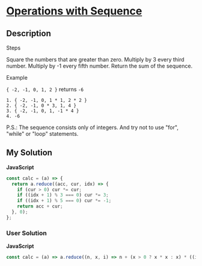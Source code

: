 # [Operations with Sequence](https://www.codewars.com/kata/596ddaccdd42c1cf0e00005c)

## Description

Steps

Square the numbers that are greater than zero.
Multiply by 3 every third number.
Multiply by -1 every fifth number.
Return the sum of the sequence.

Example

`{ -2, -1, 0, 1, 2 }` returns `-6`

```
1. { -2, -1, 0, 1 * 1, 2 * 2 }
2. { -2, -1, 0 * 3, 1, 4 }
3. { -2, -1, 0, 1, -1 * 4 }
4. -6
```

P.S.: The sequence consists only of integers. And try not to use "for", "while" or "loop" statements.

## My Solution

**JavaScript**

```js
const calc = (a) => {
  return a.reduce((acc, cur, idx) => {
    if (cur > 0) cur *= cur;
    if ((idx + 1) % 3 === 0) cur *= 3;
    if ((idx + 1) % 5 === 0) cur *= -1;
    return acc + cur;
  }, 0);
};
```

### User Solution

**JavaScript**

```js
const calc = (a) => a.reduce((n, x, i) => n + (x > 0 ? x * x : x) * ((i + 1) % 3 ? 1 : 3) * ((i + 1) % 5 ? 1 : -1), 0);
```
